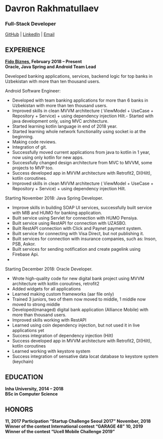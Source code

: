 
# Davron Rakhmatullaev
### Full-Stack Developer

[GitHub](https://github.com/davron028) | [LinkedIn](https://www.linkedin.com/in/davron-rakhmatullaev/) | [Email](mailto:davron.rakhmatullaev@gmail.com)

EXPERIENCE
-
**[Fido Biznes](https://fido-biznes.uz/#/), February 2018 – Present <br>
Oracle, Java Spring and Android Team Lead**

Developed banking applications, services, backend logic for top banks in Uzbekistan with more than ten thousand users.

Android Software Engineer:

- Developed with team banking applications for more than 6 banks in Uzbekistan with more than ten thousand users.
- Improved skills in clean MVVM architecture ( ViewModel + UseCase + Repository + Service) + using dependency injection Hilt.- Started with java development only, using MVC architecture.
- Started learning kotlin language in end of 2018 year.
- Started learning whole network functionality using socket io at the beginning.
- Making code reviews.
- Integration of git.
- Successfully moved current applications from java to kotlin in 1 year, now using only kotlin for new apps.
- Successfully changed design architecture from MVC to MVVM, some projects to MVP too.
- Success developed app in MVVM architecture with Retrofit2, DI(Hilt), kotlin coroutines. 
- Improved skills in clean MVVM architecture ( ViewModel + UseCase + Repository + Service) + using dependency injection Hilt.

Starting November 2018:
Java Spring Developer.

- Improve skills in building SOAP UI services, successfully built service with MIB and HUMO for banking application.
- Built service using Servlet for connection with HUMO Pensiya.
- Built service using RestAPI for connection with UZASBO.
- Built RestAPI connection with Click and Paynet payment system.
- Built service for connecting with Visa Direct, but not publishing it.
- Built services for connection with insurance companies, such as: Inson, PSB, Askor.
- Built services for sending notification and create pagelink using Firebase Api.
- 

Starting December 2018:
Oracle Developer.

- Wrote high-quality code for new digital bank project using MVVM architecture with kotlin coroutines, retrofit2
- Added widgets for all applications
- Learned making custom frameworks (aar file only)
- Trained 3 juniors, two of them now moved to middle, 1 middle now moved to strong middle
- Developed(managed) digital bank application (Alliance Mobile) with more than thousand users.
- Improved skills working with RestAPI 
- Learned using coin dependency injection, but not used it in live applications yet
- Success integration of dependency injection (Hilt)
- Success developed app in MVVM architecture with Retrofit2, DI(Hilt), kotlin coroutines 
- Learned working with keystore system 
- Success integration of sensative data locat database to keystore system (keychain) 

EDUCATION
- 
**Inha University, 2014 – 2018 <br>
BSc in Computer Science**

HONORS
- 
**11, 2017 Participation “Startup Challenge Seoul 2017”**
**November, 2018 Winner of the contest International contest “GARAGE 48”**
**10, 2019 Winner of the contest “Ucell Mobile Challenge 2019”**
